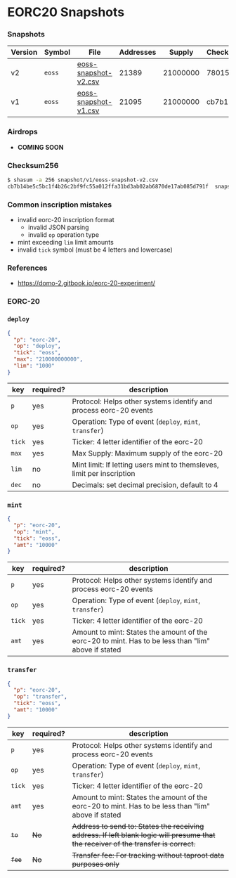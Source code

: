 # EORC20 Snapshots

### Snapshots

| Version | Symbol | File                 | Addresses | Supply   | Checksum256  |
| --------|--------|--------------|-----------|----------|------------- |
| v2      | `eoss` | [eoss-snapshot-v2.csv](https://raw.githubusercontent.com/pinax-network/eorc20-snapshot/main/snapshot/v2/eoss-snapshot-v2.csv)  | 21389     | 21000000 | 78015...148ef
| v1      | `eoss` | [eoss-snapshot-v1.csv](https://raw.githubusercontent.com/pinax-network/eorc20-snapshot/main/snapshot/v1/eoss-snapshot-v1.csv)  | 21095     | 21000000 | cb7b1...d791f

### Airdrops

- **COMING SOON**

### Checksum256

```bash
$ shasum -a 256 snapshot/v1/eoss-snapshot-v2.csv
cb7b14be5c5bc1f4b26c2bf9fc55a012ffa31bd3ab02ab6870de17ab085d791f  snapshot/v2/eoss-snapshot-v2.csv
```

### Common inscription mistakes

- invalid eorc-20 inscription format
  - invalid JSON parsing
  - invalid `op` operation type
- mint exceeding `lim` limit amounts
- invalid `tick` symbol (must be 4 letters and lowercase)

### References

- https://domo-2.gitbook.io/eorc-20-experiment/

### EORC-20

### `deploy`

```json
{
  "p": "eorc-20",
  "op": "deploy",
  "tick": "eoss",
  "max": "210000000000",
  "lim": "1000"
}
```

| key    | required? | description |
| ------ | --------- | ----------- |
| `p`    | yes       | Protocol: Helps other systems identify and process eorc-20 events
| `op`   | yes       | Operation: Type of event (`deploy`, `mint`, `transfer`)
| `tick` | yes       | Ticker: 4 letter identifier of the eorc-20
| `max`  | yes       | Max Supply: Maximum supply of the eorc-20
| `lim`  | no        | Mint limit: If letting users mint to themsleves, limit per inscription
| `dec`  | no        | Decimals: set decimal precision, default to 4

### `mint`

```json
{
  "p": "eorc-20",
  "op": "mint",
  "tick": "eoss",
  "amt": "10000"
}
```

| key    | required? | description |
| ------ | --------- | ----------- |
| `p`    | yes       | Protocol: Helps other systems identify and process eorc-20 events
| `op`   | yes       | Operation: Type of event (`deploy`, `mint`, `transfer`)
| `tick` | yes       | Ticker: 4 letter identifier of the eorc-20
| `amt`  | yes       | Amount to mint: States the amount of the eorc-20 to mint. Has to be less than "lim" above if stated

### `transfer`

```json
{
  "p": "eorc-20",
  "op": "transfer",
  "tick": "eoss",
  "amt": "10000"
}
```

| key    | required? | description |
| ------ | --------- | ----------- |
| `p`    | yes       | Protocol: Helps other systems identify and process eorc-20 events
| `op`   | yes       | Operation: Type of event (`deploy`, `mint`, `transfer`)
| `tick` | yes       | Ticker: 4 letter identifier of the eorc-20
| `amt`  | yes       | Amount to mint: States the amount of the eorc-20 to mint. Has to be less than "lim" above if stated
| ~~`to`~~ | ~~No~~      | ~~Address to send to: States the receiving address. If left blank logic will presume that the receiver of the transfer is correct.~~
| ~~`fee`~~| ~~No~~      | ~~Transfer fee: For tracking without taproot data purposes only~~